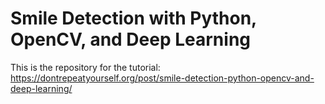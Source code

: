 # Smile Detection with Python, OpenCV, and Deep Learning
This is the repository for the tutorial: https://dontrepeatyourself.org/post/smile-detection-python-opencv-and-deep-learning/